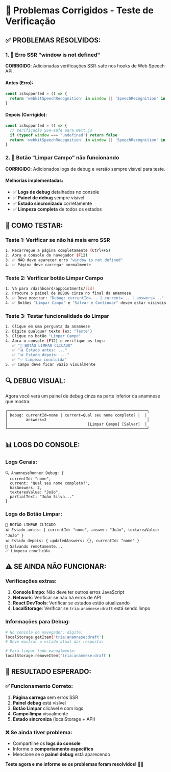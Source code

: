 # 🔧 Problemas Corrigidos - Teste de Verificação

## ✅ **PROBLEMAS RESOLVIDOS:**

### 1. **🚫 Erro SSR "window is not defined"**
**CORRIGIDO**: Adicionadas verificações SSR-safe nos hooks de Web Speech API.

#### **Antes** (Erro):
```typescript
const isSupported = () => {
  return 'webkitSpeechRecognition' in window || 'SpeechRecognition' in window
}
```

#### **Depois** (Corrigido):
```typescript
const isSupported = () => {
  // Verificação SSR-safe para Next.js
  if (typeof window === 'undefined') return false
  return 'webkitSpeechRecognition' in window || 'SpeechRecognition' in window
}
```

### 2. **🧹 Botão "Limpar Campo" não funcionando**
**CORRIGIDO**: Adicionados logs de debug e versão sempre visível para teste.

#### **Melhorias implementadas:**
- ✅ **Logs de debug** detalhados no console
- ✅ **Painel de debug** sempre visível 
- ✅ **Estado sincronizado** corretamente
- ✅ **Limpeza completa** de todos os estados

## 🧪 **COMO TESTAR:**

### **Teste 1: Verificar se não há mais erro SSR**
```bash
1. Recarregue a página completamente (Ctrl+F5)
2. Abra o console do navegador (F12)
3. ✅ NÃO deve aparecer erro "window is not defined"
4. ✅ Página deve carregar normalmente
```

### **Teste 2: Verificar botão Limpar Campo**
```bash
1. Vá para /dashboard/appointments/[id]
2. Procure o painel de DEBUG cinza no final da anamnese
3. ✅ Deve mostrar: "Debug: currentId=... | current=... | answers=..."
4. ✅ Botões "Limpar Campo" e "Salvar e Continuar" devem estar visíveis
```

### **Teste 3: Testar funcionalidade do Limpar**
```bash
1. Clique em uma pergunta da anamnese
2. Digite qualquer texto (ex: "Teste")
3. Clique no botão "Limpar Campo"
4. Abra o console (F12) e verifique os logs:
   ✅ "🧹 BOTÃO LIMPAR CLICADO"
   ✅ "📊 Estado antes: ..."
   ✅ "📊 Estado depois: ..."
   ✅ "✅ Limpeza concluída"
5. ✅ Campo deve ficar vazio visualmente
```

## 🔍 **DEBUG VISUAL:**

Agora você verá um painel de debug cinza na parte inferior da anamnese que mostra:

```
┌─────────────────────────────────────────────────────────────┐
│ Debug: currentId=nome | current=Qual seu nome completo? |  │
│        answers=2                                            │
│                                   [Limpar Campo] [Salvar]  │
└─────────────────────────────────────────────────────────────┘
```

## 📊 **LOGS DO CONSOLE:**

### **Logs Gerais:**
```
🔍 AnamneseRunner Debug: {
  currentId: "nome",
  current: "Qual seu nome completo?",
  hasAnswers: 2,
  textareaValue: "João",
  partialText: "João Silva..."
}
```

### **Logs do Botão Limpar:**
```
🧹 BOTÃO LIMPAR CLICADO
📊 Estado antes: { currentId: "nome", answer: "João", textareaValue: "João" }
📊 Estado depois: { updatedAnswers: {}, currentId: "nome" }
💾 Salvando remotamente...
✅ Limpeza concluída
```

## ⚠️ **SE AINDA NÃO FUNCIONAR:**

### **Verificações extras:**
1. **Console limpo**: Não deve ter outros erros JavaScript
2. **Network**: Verificar se não há erros de API
3. **React DevTools**: Verificar se estados estão atualizando
4. **LocalStorage**: Verificar se `tria:anamnese:draft` está sendo limpo

### **Informações para Debug:**
```bash
# No console do navegador, digite:
localStorage.getItem('tria:anamnese:draft')
# Deve mostrar o estado atual das respostas

# Para limpar tudo manualmente:
localStorage.removeItem('tria:anamnese:draft')
```

## 🎯 **RESULTADO ESPERADO:**

### **✅ Funcionamento Correto:**
1. **Página carrega** sem erros SSR
2. **Painel debug** está visível
3. **Botão Limpar** clicável e com logs
4. **Campo limpa** visualmente
5. **Estado sincroniza** (localStorage + API)

### **❌ Se ainda tiver problema:**
- Compartilhe os **logs do console**
- Informe o **comportamento específico**
- Mencione se o **painel debug** está aparecendo

**Teste agora e me informe se os problemas foram resolvidos!** 🚀🔧

